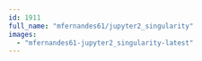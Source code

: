 ```yaml
---
id: 1911
full_name: "mfernandes61/jupyter2_singularity"
images: 
  - "mfernandes61-jupyter2_singularity-latest"
---
```

